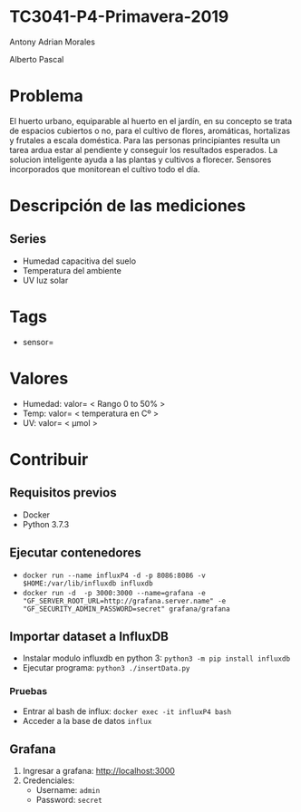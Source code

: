 # TC3041-P4-Primavera-2019

Antony Adrian Morales

Alberto Pascal

# Problema
El huerto urbano, equiparable al huerto en el jardín, en su concepto se trata de espacios cubiertos o no, para el cultivo de flores, aromáticas, hortalizas y frutales a escala doméstica. Para las personas principiantes resulta un tarea ardua estar al pendiente y conseguir los resultados esperados. La solucion inteligente ayuda a las plantas y cultivos a florecer. Sensores incorporados que monitorean el cultivo todo el día. 

# Descripción de las mediciones
## Series
- Humedad capacitiva del suelo
- Temperatura del ambiente
- UV luz solar

# Tags
- sensor=<numero-de-sensor>

# Valores
- Humedad: valor= < Rango 0 to 50% >
- Temp: valor= < temperatura en Cº >
- UV: valor= < μmol >

# Contribuir
## Requisitos previos
- Docker
- Python 3.7.3

## Ejecutar contenedores
- `docker run --name influxP4 -d -p 8086:8086 -v $HOME:/var/lib/influxdb influxdb`
- `docker run -d  -p 3000:3000 --name=grafana -e "GF_SERVER_ROOT_URL=http://grafana.server.name" -e "GF_SECURITY_ADMIN_PASSWORD=secret" grafana/grafana`

## Importar dataset a InfluxDB
- Instalar modulo influxdb en python 3: `python3 -m pip install influxdb`
- Ejecutar programa: `python3 ./insertData.py`

### Pruebas
- Entrar al bash de influx: `docker exec -it influxP4 bash`
- Acceder a la base de datos `influx`

## Grafana
1. Ingresar a grafana: [http://localhost:3000](http://localhost:3000)
2. Credenciales:
    - Username: `admin`
    - Password: `secret`